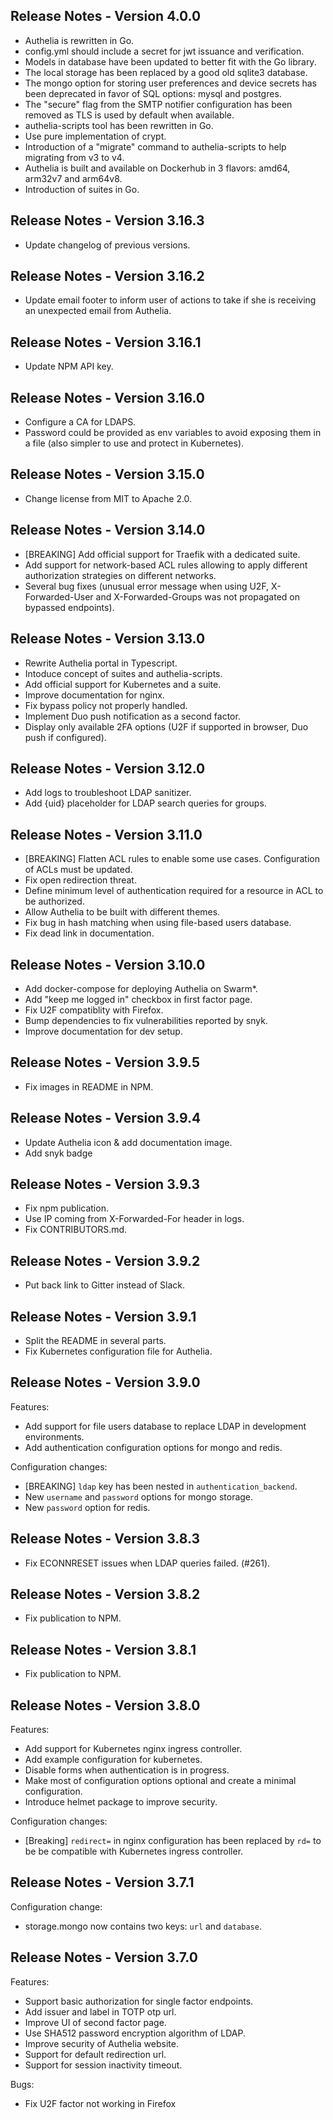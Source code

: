 Release Notes - Version 4.0.0
------------------------------
* Authelia is rewritten in Go.
* config.yml should include a secret for jwt issuance and verification.
* Models in database have been updated to better fit with the Go library.
* The local storage has been replaced by a good old sqlite3 database.
* The mongo option for storing user preferences and device secrets has been deprecated in favor of SQL options: mysql and postgres.
* The "secure" flag from the SMTP notifier configuration has been removed as TLS is used by default when available.
* authelia-scripts tool has been rewritten in Go.
* Use pure implementation of crypt.
* Introduction of a "migrate" command to authelia-scripts to help migrating from v3 to v4.
* Authelia is built and available on Dockerhub in 3 flavors: amd64, arm32v7 and arm64v8.
* Introduction of suites in Go.

Release Notes - Version 3.16.3
------------------------------
* Update changelog of previous versions.

Release Notes - Version 3.16.2
------------------------------
* Update email footer to inform user of actions to take if she is receiving an unexpected email from Authelia.

Release Notes - Version 3.16.1
------------------------------
* Update NPM API key.

Release Notes - Version 3.16.0
------------------------------
* Configure a CA for LDAPS.
* Password could be provided as env variables to avoid exposing them in a file (also simpler to use and protect in Kubernetes).

Release Notes - Version 3.15.0
------------------------------
* Change license from MIT to Apache 2.0.

Release Notes - Version 3.14.0
------------------------------
* [BREAKING] Add official support for Traefik with a dedicated suite.
* Add support for network-based ACL rules allowing to apply different authorization strategies on different networks.
* Several bug fixes (unusual error message when using U2F, X-Forwarded-User and X-Forwarded-Groups was not propagated on bypassed endpoints).

Release Notes - Version 3.13.0
------------------------------
* Rewrite Authelia portal in Typescript.
* Intoduce concept of suites and authelia-scripts.
* Add official support for Kubernetes and a suite.
* Improve documentation for nginx.
* Fix bypass policy not properly handled.
* Implement Duo push notification as a second factor.
* Display only available 2FA options (U2F if supported in browser, Duo push if configured).

Release Notes - Version 3.12.0
------------------------------
* Add logs to troubleshoot LDAP sanitizer.
* Add {uid} placeholder for LDAP search queries for groups.

Release Notes - Version 3.11.0
------------------------------
* [BREAKING] Flatten ACL rules to enable some use cases. Configuration of ACLs
must be updated.
* Fix open redirection threat.
* Define minimum level of authentication required for a resource in ACL to be
authorized.
* Allow Authelia to be built with different themes.
* Fix bug in hash matching when using file-based users database.
* Fix dead link in documentation.

Release Notes - Version 3.10.0
------------------------------
* Add docker-compose for deploying Authelia on Swarm*.
* Add "keep me logged in" checkbox in first factor page.
* Fix U2F compatiblity with Firefox.
* Bump dependencies to fix vulnerabilities reported by snyk.
* Improve documentation for dev setup.

Release Notes - Version 3.9.5
-----------------------------
* Fix images in README in NPM.

Release Notes - Version 3.9.4
-----------------------------
* Update Authelia icon & add documentation image.
* Add snyk badge

Release Notes - Version 3.9.3
-----------------------------
* Fix npm publication.
* Use IP coming from X-Forwarded-For header in logs.
* Fix CONTRIBUTORS.md.

Release Notes - Version 3.9.2
-----------------------------
* Put back link to Gitter instead of Slack.

Release Notes - Version 3.9.1
-----------------------------
* Split the README in several parts.
* Fix Kubernetes configuration file for Authelia.

Release Notes - Version 3.9.0
-----------------------------
Features:
* Add support for file users database to replace LDAP in development
environments.
* Add authentication configuration options for mongo and redis.

Configuration changes:
* [BREAKING] `ldap` key has been nested in `authentication_backend`.
* New `username` and `password` options for mongo storage.
* New `password` option for redis.

Release Notes - Version 3.8.3
-----------------------------
* Fix ECONNRESET issues when LDAP queries failed. (#261).

Release Notes - Version 3.8.2
-----------------------------
* Fix publication to NPM.

Release Notes - Version 3.8.1
-----------------------------
* Fix publication to NPM.

Release Notes - Version 3.8.0
-----------------------------
Features:
* Add support for Kubernetes nginx ingress controller.
* Add example configuration for kubernetes.
* Disable forms when authentication is in progress.
* Make most of configuration options optional and create a minimal configuration.
* Introduce helmet package to improve security.

Configuration changes:
* [Breaking] `redirect=` in nginx configuration has been replaced by `rd=` to be
be compatible with Kubernetes ingress controller.

Release Notes - Version 3.7.1
-----------------------------
Configuration change:
* storage.mongo now contains two keys: `url` and `database`.

Release Notes - Version 3.7.0
-----------------------------
Features:
* Support basic authorization for single factor endpoints.
* Add issuer and label in TOTP otp url.
* Improve UI of second factor page.
* Use SHA512 password encryption algorithm of LDAP.
* Improve security of Authelia website.
* Support for default redirection url.
* Support for session inactivity timeout.

Bugs:
* Fix U2F factor not working in Firefox

